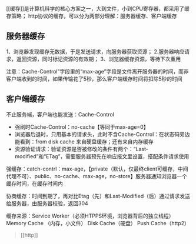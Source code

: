 [[缓存]]是计算机科学的核心方案之一，大到文件，小到CPU寄存器，都采用了缓存策略；
http协议的缓存，可以分为两部分理解：服务器缓存、客户端缓存

## 服务器缓存

1、浏览器发现缓存无数据，于是发送请求，向服务器获取资源；
2.服务器响应请求，返回资源，同时标记资源的有效期；
3、浏览器缓存资源，等待下次重用

注意：Cache-Control”字段里的“max-age”字段是文件离开服务器的时间，而非客户端收到的时间，如果传输花了5秒，那么客户端缓存时间将扣除5秒的时间

## 客户端缓存
不止服务端，客户端也能发送：Cache-Control
- 强刷时Cache-Control：no-cache【等同于max-age=0】
- 浏览器后退时，只用基本的请求头，此时不含Cache-Control：在状态码旁边能看到：from disk cache  来自硬盘缓存；还有来自内存缓存
- 资源验证请求：验证资源是否被修改的条件有两个：“Last-modified”和“ETag”，需要服务器预先在响应报文里设置，搭配条件请求使用


强缓存：catch-contrl：max-age，【private（默认，仅最终client可缓存，中间代理不可）、public、no-cache、max-age，no-store】服务器通知浏览器一个缓存时间，在缓存时间内

协商缓存：时间到期了，再对比Etag（先）和Last-Modified（后）通过请求发送给服务器，由服务器校验，返回304

缓存来源：Service Worker（必须HTPPS环境，浏览器背后的独立线程）
Memory Cache （内存，小文件）
Disk Cache（硬盘）
Push Cache（http2）

> [[http]] 